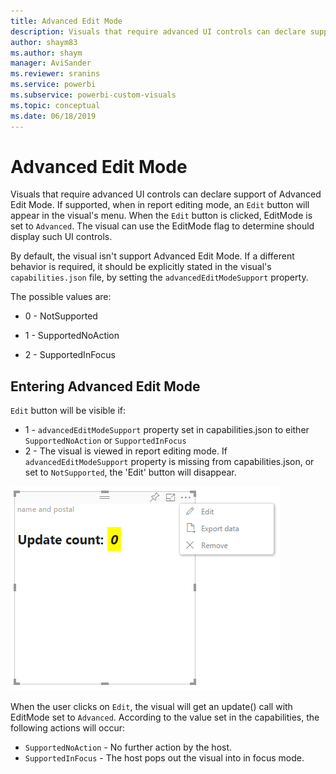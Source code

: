 ```yaml
---
title: Advanced Edit Mode
description: Visuals that require advanced UI controls can declare support of Advanced Edit Mode
author: shaym83
ms.author: shaym
manager: AviSander
ms.reviewer: sranins
ms.service: powerbi
ms.subservice: powerbi-custom-visuals
ms.topic: conceptual
ms.date: 06/18/2019
---
```


# Advanced Edit Mode


Visuals that require advanced UI controls can declare support of Advanced Edit Mode.
If supported, when in report editing mode, an `Edit` button will appear in the visual's menu.
When the `Edit` button is clicked, EditMode is set to `Advanced`.
The visual can use the EditMode flag to determine should display such UI controls.

By default, the visual isn't support Advanced Edit Mode.
If a different behavior is required, it should be explicitly stated in the visual's `capabilities.json` file, by setting the `advancedEditModeSupport` property.

The possible values are:

- 0 - NotSupported

- 1 - SupportedNoAction

- 2 - SupportedInFocus

## Entering Advanced Edit Mode
`Edit` button will be visible if:
- 1 - `advancedEditModeSupport` property set in capabilities.json to either `SupportedNoAction` or `SupportedInFocus`
- 2 - The visual is viewed in report editing mode.
If `advancedEditModeSupport` property is missing from capabilities.json, or set to `NotSupported`, the 'Edit' button will disappear.


![Enter edit mode](./media/EditMode.png)

When the user clicks on `Edit`, the visual will get an update() call with EditMode set to `Advanced`.
According to the value set in the capabilities, the following actions will occur:
* `SupportedNoAction` - No further action by the host.
* `SupportedInFocus` - The host pops out the visual into in focus mode.